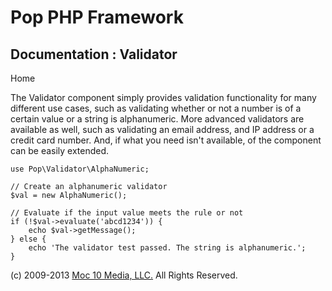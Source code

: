 Pop PHP Framework
=================

Documentation : Validator
-------------------------

Home

The Validator component simply provides validation functionality for
many different use cases, such as validating whether or not a number is
of a certain value or a string is alphanumeric. More advanced validators
are available as well, such as validating an email address, and IP
address or a credit card number. And, if what you need isn't available,
of the component can be easily extended.

    use Pop\Validator\AlphaNumeric;

    // Create an alphanumeric validator
    $val = new AlphaNumeric();

    // Evaluate if the input value meets the rule or not
    if (!$val->evaluate('abcd1234')) {
        echo $val->getMessage();
    } else {
        echo 'The validator test passed. The string is alphanumeric.';
    }

\(c) 2009-2013 [Moc 10 Media, LLC.](http://www.moc10media.com) All
Rights Reserved.
